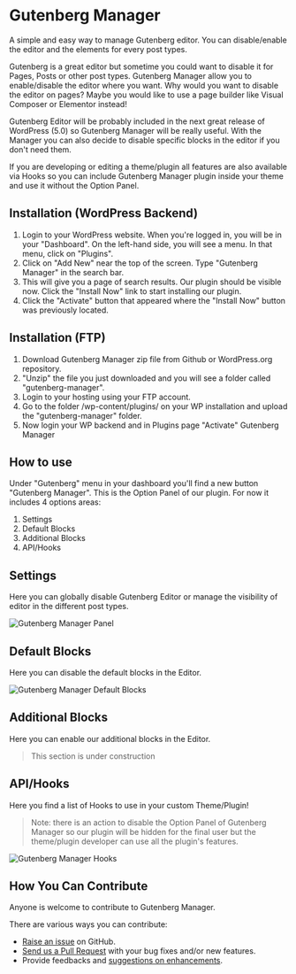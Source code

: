 # Gutenberg Manager

A simple and easy way to manage Gutenberg editor. You can disable/enable the editor and the elements for every post types.

Gutenberg is a great editor but sometime you could want to disable it for Pages, Posts or other post types. Gutenberg Manager allow you to enable/disable the editor where you want. Why would you want to disable the editor on pages? Maybe you would like to use a page builder like Visual Composer or Elementor instead! 

Gutenberg Editor will be probably included in the next great release of WordPress (5.0) so Gutenberg Manager will be really useful. With the Manager you can also decide to disable specific blocks in the editor if you don't need them.

If you are developing or editing a theme/plugin all features are also available via Hooks so you can include Gutenberg Manager plugin inside your theme and use it without the Option Panel.

## Installation (WordPress Backend)

1. Login to your WordPress website. When you're logged in, you will be in your "Dashboard". On the left-hand side, you will see a menu. In that menu, click on "Plugins".
2. Click on "Add New" near the top of the screen. Type "Gutenberg Manager" in the search bar.
3. This will give you a page of search results. Our plugin should be visible now. Click the "Install Now" link to start installing our plugin.
4. Click the "Activate" button that appeared where the "Install Now" button was previously located. 

## Installation (FTP)

1. Download Gutenberg Manager zip file from Github or WordPress.org repository.
2. "Unzip" the file you just downloaded and you will see a folder called "gutenberg-manager".
3. Login to your hosting using your FTP account.
4. Go to the folder /wp-content/plugins/ on your WP installation and upload the "gutenberg-manager" folder.
5. Now login your WP backend and in Plugins page "Activate" Gutenberg Manager

## How to use

Under "Gutenberg" menu in your dashboard you'll find a new button "Gutenberg Manager". This is the Option Panel of our plugin. For now it includes 4 options areas:

1. Settings
2. Default Blocks
3. Additional Blocks
4. API/Hooks

## Settings

Here you can globally disable Gutenberg Editor or manage the visibility of editor in the different post types.

![Gutenberg Manager Panel](http://uncommons.pro/github/gutenberg-manager-media/Gutenberg_Manager_Panel.png)

## Default Blocks

Here you can disable the default blocks in the Editor.

![Gutenberg Manager Default Blocks](http://uncommons.pro/github/gutenberg-manager-media/Gutenberg_Manager_Default_Blocks.png)

## Additional Blocks

Here you can enable our additional blocks in the Editor. 

> This section is under construction

## API/Hooks

Here you find a list of Hooks to use in your custom Theme/Plugin!
> Note: there is an action to disable the Option Panel of Gutenberg Manager so our plugin will be hidden for the final user but the theme/plugin developer can use all the plugin's features.

![Gutenberg Manager Hooks](http://uncommons.pro/github/gutenberg-manager-media/Gutenberg_Manager_Hooks.png)

## How You Can Contribute

Anyone is welcome to contribute to Gutenberg Manager.

There are various ways you can contribute:

* [Raise an issue](https://github.com/unCommonsTeam/gutenberg-manager/issues) on GitHub.
* [Send us a Pull Request](https://github.com/unCommonsTeam/gutenberg-manager/pulls) with your bug fixes and/or new features.
* Provide feedbacks and [suggestions on enhancements](https://github.com/unCommonsTeam/gutenberg-manager/labels/enhancement).